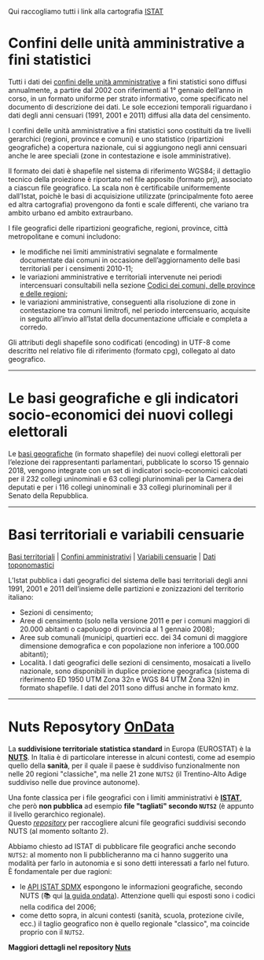 Qui raccogliamo tutti i link alla cartografia [ISTAT](https://www.istat.it/it/)

# Confini delle unità amministrative a fini statistici

Tutti i dati dei [confini delle unità amministrative](https://www.istat.it/it/archivio/222527) a fini statistici sono diffusi annualmente, a partire dal 2002 con riferimenti al 1° gennaio dell’anno in corso, in un formato uniforme per strato informativo, come specificato nel documento di descrizione dei dati. Le sole eccezioni temporali riguardano i dati degli anni censuari (1991, 2001 e 2011) diffusi alla data del censimento.

I confini delle unità amministrative a fini statistici sono costituiti da tre livelli gerarchici (regioni, province e comuni) e uno statistico (ripartizioni geografiche) a copertura nazionale, cui si aggiungono negli anni censuari anche le aree speciali (zone in contestazione e isole amministrative).

Il formato dei dati è shapefile nel sistema di riferimento WGS84; il dettaglio tecnico della proiezione è riportato nel file apposito (formato prj), associato a ciascun file geografico. La scala non è certificabile uniformemente dall’Istat, poichè le basi di acquisizione utilizzate (principalmente foto aeree ed altra cartografia) provengono da fonti e scale differenti, che variano tra ambito urbano ed ambito extraurbano.

I file geografici delle ripartizioni geografiche, regioni, province, città metropolitane e comuni includono:

- le modifiche nei limiti amministrativi segnalate e formalmente documentate dai comuni in occasione dell’aggiornamento delle basi territoriali per i censimenti 2010-11;
- le variazioni amministrative e territoriali intervenute nei periodi intercensuari consultabili nella sezione [Codici dei comuni, delle province e delle regioni](https://www.istat.it/it/archivio/6789);
- le variazioni amministrative, conseguenti alla risoluzione di zone in contestazione tra comuni limitrofi, nel periodo intercensuario, acquisite in seguito all’invio all’Istat della documentazione ufficiale e completa a corredo.

Gli attributi degli shapefile sono codificati (encoding) in UTF-8 come descritto nel relativo file di riferimento (formato cpg), collegato al dato geografico.

---

# Le basi geografiche e gli indicatori socio-economici dei nuovi collegi elettorali

Le [basi geografiche](https://www.istat.it/it/archivio/208278) (in formato shapefile) dei nuovi collegi elettorali per l’elezione dei rappresentanti parlamentari, pubblicate lo scorso 15 gennaio 2018, vengono integrate con un set di indicatori socio-economici calcolati per il 232 collegi uninominali e 63 collegi plurinominali per la Camera dei deputati e per i 116 collegi uninominali e 33 collegi plurinominali per il Senato della Repubblica.

---

# Basi territoriali e variabili censuarie

[Basi territoriali](https://www.istat.it/it/archivio/104317#Basiterritoriali-0) | [Confini amministrativi](https://www.istat.it/it/archivio/104317#Confiniamministrativi-1) | [Variabili censuarie](https://www.istat.it/it/archivio/104317#Variabilicensuarie-2) | [Dati toponomastici](https://www.istat.it/it/archivio/104317#Datitoponomastici-3)

L’Istat pubblica i dati geografici del sistema delle basi territoriali degli anni 1991, 2001 e 2011 dell’insieme delle partizioni e zonizzazioni del territorio italiano:

- Sezioni di censimento;
- Aree di censimento (solo nella versione 2011 e per i comuni maggiori di 20.000 abitanti o capoluogo di provincia al 1 gennaio 2008);
- Aree sub comunali (municipi, quartieri ecc. dei 34 comuni di maggiore dimensione demografica e con popolazione non inferiore a 100.000 abitanti);
- Località.
I dati geografici delle sezioni di censimento, mosaicati a livello nazionale, sono disponibili in duplice proiezione geografica (sistema di riferimento ED 1950 UTM Zona 32n e WGS 84 UTM Zona 32n) in formato shapefile. I dati del 2011 sono diffusi anche in formato kmz.

---

# Nuts Reposytory [OnData](https://github.com/ondata/nuts) 

La **suddivisione territoriale statistica standard** in Europa (EUROSTAT) è la [**NUTS**](https://www.wikiwand.com/it/Nomenclatura_delle_unit%C3%A0_territoriali_statistiche). In Italia è di particolare interesse in alcuni contesti, come ad esempio quello della **sanità**, per il quale il paese è suddiviso funzionalmente non nelle 20 regioni "classiche", ma nelle 21 zone `NUTS2` (il Trentino-Alto Adige suddiviso nelle due province autonome).

Una fonte classica per i file geografici con i limiti amministrativi è [**ISTAT**](https://www.istat.it/it/archivio/222527), che però **non pubblica** ad esempio **file "tagliati" secondo `NUTS2`** (è appunto il livello gerarchico regionale).<br>
Questo *[repository](https://github.com/ondata/nuts)* per raccogliere alcuni file geografici suddivisi secondo NUTS (al momento soltanto 2).

Abbiamo chiesto ad ISTAT di pubblicare file geografici anche secondo `NUTS2`: al momento non li pubblicheranno ma ci hanno suggerito una modalità per farlo in autonomia e si sono detti interessati a farlo nel futuro.<br>
È fondamentale per due ragioni:

- le [API ISTAT SDMX](https://www.istat.it/it/metodi-e-strumenti/web-service-sdmx) espongono le informazioni geografiche, secondo NUTS (📚 qui [la  guida ondata](https://ondata.github.io/guida-api-istat/)). Attenzione quelli qui esposti sono i codici nella codifica del 2006;
- come detto sopra, in alcuni contesti (sanità, scuola, protezione civile, ecc.) il taglio geografico non è quello regionale "classico", ma coincide proprio con il `NUTS2`.

**Maggiori dettagli nel repository [Nuts](https://github.com/ondata/nuts)**